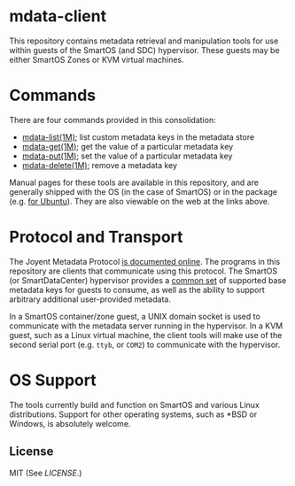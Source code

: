 # mdata-client

This repository contains metadata retrieval and manipulation tools for use
within guests of the SmartOS (and SDC) hypervisor.  These guests may be either
SmartOS Zones or KVM virtual machines.

# Commands

There are four commands provided in this consolidation:

* [mdata-list(1M)][mdata_list]; list custom metadata keys in the metadata store
* [mdata-get(1M)][mdata_get]; get the value of a particular metadata key
* [mdata-put(1M)][mdata_put]; set the value of a particular metadata key
* [mdata-delete(1M)][mdata_delete]; remove a metadata key

Manual pages for these tools are available in this repository, and are
generally shipped with the OS (in the case of SmartOS) or in the package (e.g.
[for Ubuntu][launchpad_pkg]).  They are also viewable on the web at the links
above.

# Protocol and Transport

The Joyent Metadata Protocol [is documented online][protocol].  The programs in
this repository are clients that communicate using this protocol.  The SmartOS
(or SmartDataCenter) hypervisor provides a [common set][datadict] of supported
base metadata keys for guests to consume, as well as the ability to support
arbitrary additional user-provided metadata.

In a SmartOS container/zone guest, a UNIX domain socket is used to communicate
with the metadata server running in the hypervisor.  In a KVM guest, such as a
Linux virtual machine, the client tools will make use of the second serial port
(e.g.  `ttyb`, or `COM2`) to communicate with the hypervisor.

# OS Support

The tools currently build and function on SmartOS and various Linux
distributions.  Support for other operating systems, such as \*BSD or Windows,
is absolutely welcome.

## License

MIT (See _LICENSE_.)

[mdata_docs]: http://eng.joyent.com/mdata/
[protocol]: http://eng.joyent.com/mdata/protocol.html
[datadict]: http://eng.joyent.com/mdata/datadict.html
[mdata_get]: http://smartos.org/man/1M/mdata-get
[mdata_delete]: http://smartos.org/man/1M/mdata-delete
[mdata_put]: http://smartos.org/man/1M/mdata-put
[mdata_list]: http://smartos.org/man/1M/mdata-list
[launchpad_pkg]: https://launchpad.net/ubuntu/+source/joyent-mdata-client
